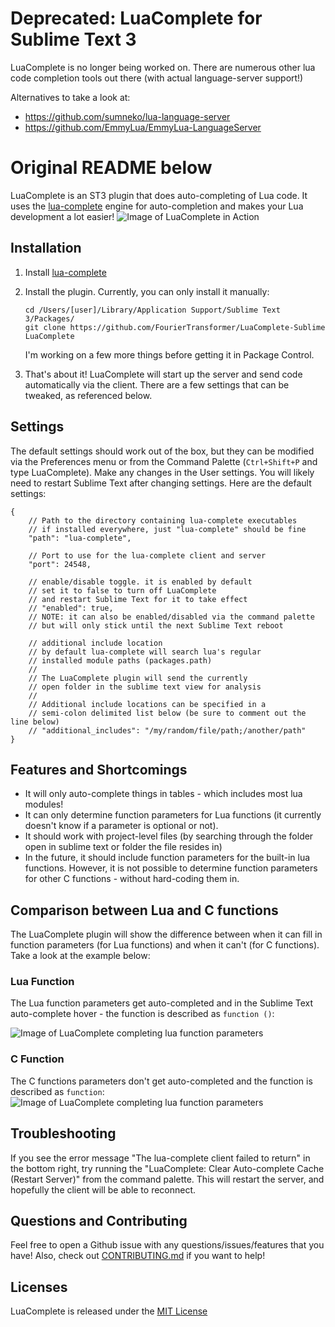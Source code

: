 # Deprecated: LuaComplete for Sublime Text 3
LuaComplete is no longer being worked on. There are numerous other lua code completion tools out there (with actual language-server support!)

Alternatives to take a look at:
 * https://github.com/sumneko/lua-language-server
 * https://github.com/EmmyLua/EmmyLua-LanguageServer


# Original README below
LuaComplete is an ST3 plugin that does auto-completing of Lua code. It uses the [lua-complete](https://github.com/FourierTransformer/lua-complete) engine for auto-completion and makes your Lua development a lot easier!
![Image of LuaComplete in Action](http://fouriertransformer.github.io/LuaComplete-Sublime/images/ftcsv-small.png)

## Installation
1. Install [lua-complete](https://github.com/FourierTransformer/lua-complete#setup)

2. Install the plugin. Currently, you can only install it manually:
    ```
    cd /Users/[user]/Library/Application Support/Sublime Text 3/Packages/
    git clone https://github.com/FourierTransformer/LuaComplete-Sublime LuaComplete
    ```

    I'm working on a few more things before getting it in Package Control.

3. That's about it! LuaComplete will start up the server and send code automatically via the client. There are a few settings that can be tweaked, as referenced below.

## Settings
The default settings should work out of the box, but they can be modified via the Preferences menu or from the Command Palette (`Ctrl+Shift+P` and type LuaComplete). Make any changes in the User settings. You will likely need to restart Sublime Text after changing settings. Here are the default settings:
```
{
    // Path to the directory containing lua-complete executables
    // if installed everywhere, just "lua-complete" should be fine
    "path": "lua-complete",

    // Port to use for the lua-complete client and server
    "port": 24548,

    // enable/disable toggle. it is enabled by default 
    // set it to false to turn off LuaComplete
    // and restart Sublime Text for it to take effect
    // "enabled": true,
    // NOTE: it can also be enabled/disabled via the command palette 
    // but will only stick until the next Sublime Text reboot

    // additional include location
    // by default lua-complete will search lua's regular 
    // installed module paths (packages.path)
    // 
    // The LuaComplete plugin will send the currently
    // open folder in the sublime text view for analysis
    // 
    // Additional include locations can be specified in a
    // semi-colon delimited list below (be sure to comment out the line below)
    // "additional_includes": "/my/random/file/path;/another/path"
}
```

## Features and Shortcomings
 * It will only auto-complete things in tables - which includes most lua modules!
 * It can only determine function parameters for Lua functions (it currently doesn't know if a parameter is optional or not).
 * It should work with project-level files (by searching through the folder open in sublime text or folder the file resides in)
 * In the future, it should include function parameters for the built-in lua functions. However, it is not possible to determine function parameters for other C functions - without hard-coding them in.

## Comparison between Lua and C functions
The LuaComplete plugin will show the difference between when it can fill in function parameters (for Lua functions) and when it can't (for C functions). Take a look at the example below:

### Lua Function
The Lua function parameters get auto-completed and in the Sublime Text auto-complete hover - the function is described as `function ()`:

![Image of LuaComplete completing lua function parameters](http://fouriertransformer.github.io/LuaComplete-Sublime/images/dkjson.gif)

### C Function
The C functions parameters don't get auto-completed and the function is described as `function`:
![Image of LuaComplete completing lua function parameters](http://fouriertransformer.github.io/LuaComplete-Sublime/images/cjson.gif)

## Troubleshooting
If you see the error message "The lua-complete client failed to return" in the bottom right, try running the "LuaComplete: Clear Auto-complete Cache (Restart Server)" from the command palette. This will restart the server, and hopefully the client will be able to reconnect.

## Questions and Contributing
Feel free to open a Github issue with any questions/issues/features that you have! Also, check out [CONTRIBUTING.md](CONTRIBUTING.md) if you want to help!

## Licenses
LuaComplete is released under the [MIT License](LICENSE.md)
